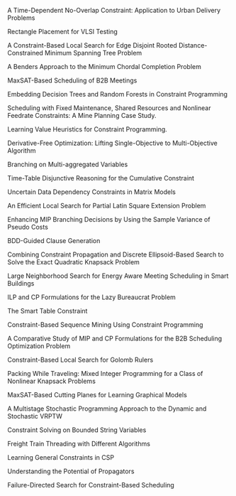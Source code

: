 A Time-Dependent No-Overlap Constraint: Application to Urban Delivery Problems

Rectangle Placement for VLSI Testing

A Constraint-Based Local Search for Edge Disjoint Rooted Distance-Constrained Minimum Spanning Tree Problem

A Benders Approach to the Minimum Chordal Completion Problem

MaxSAT-Based Scheduling of B2B Meetings

Embedding Decision Trees and Random Forests in Constraint Programming

Scheduling with Fixed Maintenance, Shared Resources and Nonlinear Feedrate Constraints: A Mine Planning Case Study.

Learning Value Heuristics for Constraint Programming.

Derivative-Free Optimization: Lifting Single-Objective to Multi-Objective Algorithm

Branching on Multi-aggregated Variables

Time-Table Disjunctive Reasoning for the Cumulative Constraint

Uncertain Data Dependency Constraints in Matrix Models

An Efficient Local Search for Partial Latin Square Extension Problem

Enhancing MIP Branching Decisions by Using the Sample Variance of Pseudo Costs

BDD-Guided Clause Generation

Combining Constraint Propagation and Discrete Ellipsoid-Based Search to Solve the Exact Quadratic Knapsack Problem

Large Neighborhood Search for Energy Aware Meeting Scheduling in Smart Buildings

ILP and CP Formulations for the Lazy Bureaucrat Problem

The Smart Table Constraint

Constraint-Based Sequence Mining Using Constraint Programming

A Comparative Study of MIP and CP Formulations for the B2B Scheduling Optimization Problem

Constraint-Based Local Search for Golomb Rulers

Packing While Traveling: Mixed Integer Programming for a Class of Nonlinear Knapsack Problems

MaxSAT-Based Cutting Planes for Learning Graphical Models

A Multistage Stochastic Programming Approach to the Dynamic and Stochastic VRPTW

Constraint Solving on Bounded String Variables

Freight Train Threading with Different Algorithms

Learning General Constraints in CSP

Understanding the Potential of Propagators

Failure-Directed Search for Constraint-Based Scheduling
